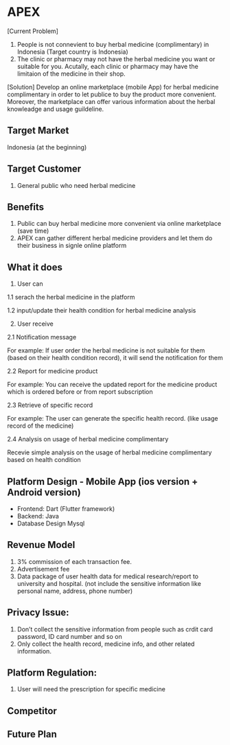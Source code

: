 # APEX

[Current Problem]
1. People is not connevient to buy herbal medicine (complimentary) in Indonesia (Target country is Indonesia)
2. The clinic or pharmacy may not have the herbal medicine you want or suitable for you. Acutally, 
each clinic or pharmacy may have the limitaion of the medicine in their shop.
 
[Solution]
Develop an online marketplace (mobile App) for herbal medicine complimentary in order to let publice to buy the product more convenient.
Moreover, the marketplace can offer various information about the herbal knowleadge and usage guildeline.
 
## Target Market
Indonesia (at the beginning)

## Target Customer
1. General public who need herbal medicine

## Benefits
1. Public can buy herbal medicine more convenient via online marketplace (save time)
2. APEX can gather different herbal medicine providers and let them do their business in signle online platform 
 
## What it does
1. User can 

1.1 serach the herbal medicine in the platform 

1.2 input/update their health condition for herbal medicine analysis

 
2. User receive

2.1 Notification message

For example:
If user order the herbal medicine is not suitable for them (based on their health condition record), it will send the notification for them 
 
2.2 Report for medicine product

For example:
You can receive the updated report for the medicine product which is ordered before or from report subscription 
 
2.3 Retrieve of specific record

For example:
The user can generate the specific health record. (like usage record of the medicine) 

2.4 Analysis on usage of herbal medicine complimentary 

Recevie simple analysis on the usage of herbal medicine complimentary based on health condition

## Platform Design - Mobile App (ios version + Android version)
* Frontend: Dart (Flutter framework)
* Backend: Java
* Database Design Mysql

## Revenue Model
1. 3% commission of each transaction fee.
2. Advertisement fee
3. Data package of user health data for medical research/report to university and hospital. (not include the sensitive information like personal name, address, phone number)

## Privacy Issue:
1. Don’t collect the sensitive information from people such as crdit card password, ID card number and so on
2. Only collect the health record, medicine info, and other related information.

## Platform Regulation:
1. User will need the prescription for specific medicine

## Competitor

## Future Plan




